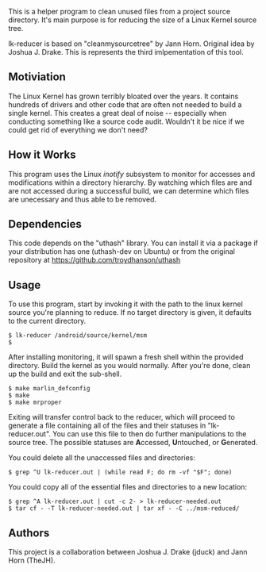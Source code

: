 This is a helper program to clean unused files from a project source directory.
It's main purpose is for reducing the size of a Linux Kernel source tree.

lk-reducer is based on "cleanmysourcetree" by Jann Horn. Original idea by
Joshua J. Drake. This is represents the third imlpementation of this tool.

Motiviation
-----------
The Linux Kernel has grown terribly bloated over the years. It contains
hundreds of drivers and other code that are often not needed to build a single
kernel. This creates a great deal of noise -- especially when conducting
something like a source code audit. Wouldn't it be nice if we could get rid of
everything we don't need?

How it Works
------------
This program uses the Linux *inotify* subsystem to monitor for accesses and
modifications within a directory hierarchy. By watching which files are and are
not accessed during a successful build, we can determine which files are
unecessary and thus able to be removed.

Dependencies
------------
This code depends on the "uthash" library. You can install it via a package
if your distribution has one (uthash-dev on Ubuntu) or from the original
repository at https://github.com/troydhanson/uthash

Usage
-----
To use this program, start by invoking it with the path to the linux kernel
source you're planning to reduce.  If no target directory is given, it defaults
to the current directory.

```
$ lk-reducer /android/source/kernel/msm
$
```

After installing monitoring, it will spawn a fresh shell within the provided
directory. Build the kernel as you would normally. After you're done, clean up
the build and exit the sub-shell.

```
$ make marlin_defconfig
$ make
$ make mrproper
```

Exiting will transfer control back to the reducer, which will proceed to
generate a file containing all of the files and their statuses in
"lk-reducer.out". You can use this file to then do further manipulations to
the source tree. The possible statuses are **A**ccessed, **U**ntouched, or
**G**enerated.

You could delete all the unaccessed files and directories:

```
$ grep ^U lk-reducer.out | (while read F; do rm -vf "$F"; done)
```

You could copy all of the essential files and directories to a new location:

```
$ grep ^A lk-reducer.out | cut -c 2- > lk-reducer-needed.out
$ tar cf - -T lk-reducer-needed.out | tar xf - -C ../msm-reduced/
```

Authors
-------
This project is a collaboration between Joshua J. Drake (jduck) and Jann Horn (TheJH).
